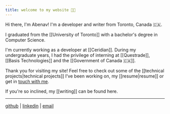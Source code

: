 ```yaml
---
title: welcome to my website 👋🏿
---
```


Hi there, I'm Abenav! I'm a developer and writer from Toronto, Canada 🇨🇦.
  
I graduated from the [[University of Toronto]] with a bachelor's degree in Computer Science.

I'm currently working as a developer at [[Ceridian]]. During my undergraduate years, I had the privilege of interning at [[Questrade]], [[Basis Technologies]] and the [[Government of Canada 🇨🇦]]. 

Thank you for visiting my site! Feel free to check out some of the [[technical projects|technical projects]] I've been working on, my [[resume|resume]] or get in [touch with me](mailto:abenav123[at]gmail.com). 

If you're so inclined, my [[writing\]] can be found here.

---

  
[github](https://github.com/abenav4) |  [linkedin](https://www.linkedin.com/in/abenav)  | [email](mailto:abenav123[at]gmail.com)


